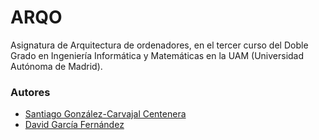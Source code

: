 # ARQO
Asignatura de Arquitectura de ordenadores, en el tercer curso del Doble Grado en Ingeniería Informática y Matemáticas en la UAM (Universidad Autónoma de Madrid).

### Autores
* [Santiago González-Carvajal Centenera](https://github.com/santigc6)
* [David García Fernández](https://github.com/DavidGarciaFer)
